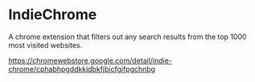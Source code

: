 # IndieChrome

A chrome extension that filters out any search results from the top 1000 most visited websites.

https://chromewebstore.google.com/detail/indie-chrome/cphabhpgddkkjdbkfjbicfgifpgchnbg
